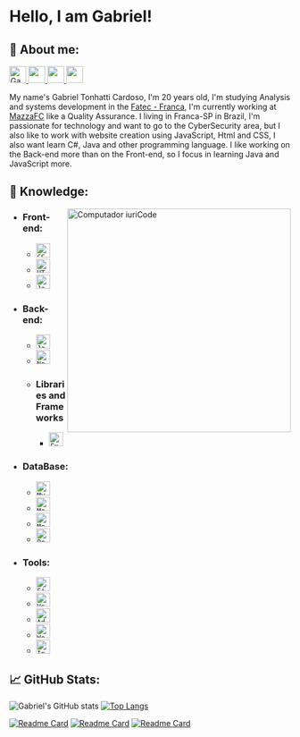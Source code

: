 <b> Hello, I am Gabriel! </b>
====================
## <b> 💬 About me:</b>

<p align="left">

  <a href="https://www.instagram.com/gabrieltonhatti/">
    <img alt="Gabriel Tonhatti | Instagram" width="30px" height = "30px" src="https://www.itabirito.mg.leg.br/imagens/insta.png/image" />
  </a>
  <a href="https://www.linkedin.com/in/gabriel-tonhatti-2480561b9/" alt="Linkedin">
    <img height=30 src="https://img.shields.io/badge/-Linkedin-0179b6?style=flat&logo=Linkedin&logoColor=white&link=https://www.linkedin.com/in/karen-abib/" />
  </a>
  <a href="https://www.facebook.com/Gabriel.Tonhatti.1" alt="Facebook">
    <img height=30 src="https://img.shields.io/badge/-Facebook-0178f8?style=flat&logo=facebook&logoColor=white&link=https://www.facebook.com/Gabriel.Tonhatti.1" />
  </a>
  <a href="mailto:gabrieltonhatti37@gmail.com" alt="Gmail">
    <img height=30 src="https://img.shields.io/badge/-Gmail-FF0000?style=flat&labelColor=FF0000&logo=gmail&logoColor=white&link=gabrieltonhatti37@gmail.com" />
  </a>

</p>

   My name's Gabriel Tonhatti Cardoso, I'm 20 years old, I'm studying Analysis and systems development in the <a href = "https://site.fatecfranca.edu.br/">Fatec - Franca</a>, I'm currently working at <a href = "https://mazzafc.tech/">MazzaFC</a> like a Quality Assurance. I living in Franca-SP in Brazil, I'm passionate for technology and want to go to the CyberSecurity area, but I also like to work with website creation using JavaScript, Html and CSS, I also want learn C#, Java and other programming language. I like working on the Back-end more than on the Front-end, so I focus in learning Java and JavaScript more.


  

## <b> 📖 Knowledge:</b>

<img src="https://raw.githubusercontent.com/MicaelliMedeiros/micaellimedeiros/master/image/computer-illustration.png" min-width="400px" max-width="400px" width="400px" align="right" alt="Computador iuriCode">

* ### <b> Front-end: </b>
  + <code><img height="25" src="https://img.shields.io/badge/CSS3-264de4?style=flat&logo=css3&logoColor=white" alt="CSS3"/></code>
  + <code><img height="25" src="https://img.shields.io/badge/HTML5-dd4b25?style=flat&logo=html5&logoColor=white" alt="HTML5"/></code>
  <!-- + <code><img height="25" src="https://img.shields.io/badge/SASS-ce679a?style=flat&logo=sass&logoColor=white" alt="sass"/></code>
   + <code><img height="25" src="https://img.shields.io/badge/TypeScript-007acc?style=flat&logo=typescript&&logoColor=black" alt="TypeScript"/></code> -->
  + <code><img height="25" src="https://img.shields.io/badge/JavaScript-F7DF1E?style=flat&logo=javascript&logoColor=black" alt="JavaScript"/></code>

   <!-- + ### <b> Libraries and Frameworks </b>
      - <code><img height="25" src="https://img.shields.io/badge/Next.JS-000000?style=flat&logo=Next.JS" alt="Next.JS"/></code>
      - <code><img height="25" src="https://img.shields.io/badge/React-000000?style=flat&logo=React" alt="React"/></code>
      - <code><img height="25" src="https://img.shields.io/badge/VueJs-000000?style=flat&logo=Vue.Js" alt="VueJs"/></code>
      - <code><img height="25" src="https://img.shields.io/badge/jQuery-0069b2?style=flat&logo=JQuery&logoColor=21ace2" alt="JQuery"/></code>
      - <code><img height="25" src="https://img.shields.io/badge/Angular-ffffff?style=flat&logo=Angular&logoColor=dd0031" alt="Angular"/></code>
      - <code><img height="25" src="https://img.shields.io/badge/Bootstrap-ffffff?style=flat&logo=bootstrap" alt="Bootstrap"/></code> -->
  
* ### <b> Back-end: </b>
   + <code><img height="25" src="https://img.shields.io/badge/Java-aa1117?style=flat&logo=Java&logoColor=white" alt="Java"/></code>
  + <code><img height="25" src="https://img.shields.io/badge/NodeJs-sucess?style=flat&logo=node.js&logoColor=black" alt="NodeJs"/></code>
  <!--+ <code><img height="25" src="https://img.shields.io/badge/PHP-7377ad?style=flat&logo=php&logoColor=black" alt="PHP"/></code>
  + <code><img height="25" src="https://img.shields.io/badge/CSharp-white?style=flat&logo=CSharp&logoColor=68217a" alt="CSharp"/></code>
  + <code><img height="25" src="https://img.shields.io/badge/Python-ffd546?style=flat&logo=python&logoColor=#ffd546" alt="Python"/></code> -->
  
  + ### <b> Libraries and Frameworks </b>
    - <code><img height="25" src="https://img.shields.io/badge/Express-9f8cdb?style=flat&logo=Express" alt="Express"/></code>
    <!-- - <code><img height="25" src="https://img.shields.io/badge/Spring Boot-000000?style=flat&logo=springboot" alt="Spring Boot"/></code> 
    - <code><img height="25" src="https://img.shields.io/badge/Laravel-ef3b2d?style=flat&logo=Laravel&logoColor=white" alt="Laravel"/></code>
    - <code><img height="25" src="https://img.shields.io/badge/.NET-007cb9?style=flat&logo=.net" alt="Asp.Net"/></code>
    - <code><img height="25" src="https://img.shields.io/badge/django-0a2e20?style=flat&logo=django" alt="django"/></code>
    - <code><img height="25" src="https://img.shields.io/badge/NestJS-000000?style=flat&logo=NestJS&logoColor=e0234e" alt="NestJS"/></code>  -->
   
* ### <b> DataBase: </b>
  +  <code><img height="25" src="https://img.shields.io/badge/MySQL-000000?style=flat&logo=MySQL" alt="MySQL"/></code> 
  + <code><img height="25" src="https://img.shields.io/badge/MariaDB-000000?style=flat&logo=mariaDB" alt="MariaDB"/></code>
  +  <code><img height="25" src="https://img.shields.io/badge/MongoDB-000000?style=flat&logo=mongodb" alt="MongoDB"/></code>
  +  <code><img height="25" src="https://img.shields.io/badge/PostgreSQL-000000?style=flat&logo=PostgreSQL" alt="PostgreSQL"/></code>
  <!-- +  <code><img height="25" src="https://img.shields.io/badge/Microsoft SQL Server-000000?style=flat&logo=Microsoft SQL Server" alt="Microsoft SQL Server"/></code>
  +  <code><img height="25" src="https://img.shields.io/badge/Oracle-000000?style=flat&logo=Oracle&logoColor=ff0107" alt="Oracle"/></code> -->

<!-- * ### <b> Mobile: </b>
  + <code><img height="25" src="https://img.shields.io/badge/flutter-00529e?style=flat&logo=flutter&logoColor=25c6fc" alt="Flutter"/></code>
  + <code><img height="25" src="https://img.shields.io/badge/Kotlin-000000?style=flat&logo=kotlin" alt="Kotlin"/></code>
  + <code><img height="25" src="https://img.shields.io/badge/React Native-000000?style=flat&logo=React" alt="React"/></code> -->
    
* ### <b> Tools: </b>
  + <code><img height="25" src="https://img.shields.io/badge/Figma-000000?style=flat&logo=figma" alt="Figma"/></code>
  + <code><img height="25" src="https://img.shields.io/badge/-VSCode-171615?style=flat&logo=Visual+Studio+Code&logoColor=white&color=0384fc" alt="Vs"/></code>
  + <code><img height="25" src="https://img.shields.io/badge/AdobeXD-ff61f6?style=flat&logo=adobeXd&logoColor=450034" alt="AdobeXd"/></code>
  <!-- + <code><img height="25" src="https://img.shields.io/badge/-PhpStorm-9644e7?style=flat&logo=PhpStorm&logoColor=black" alt="PhpStorm"/></code> 
  + <code><img height="25" src="https://img.shields.io/badge/-Rider-f8883d?style=flat&logo=Rider&logoColor=black" alt="Rider"/></code>
  + <code><img height="25" src="https://img.shields.io/badge/-Visual Studio-bf90f3?style=flat&logo=Visual Studio" alt="Visual Studio"/></code> -->
  + <code><img height="25" src="https://img.shields.io/badge/-WebStorm-07adf4?style=flat&logo=WebStorm&logoColor=black" alt="WebStorm"/></code>
  + <code><img height="25" src="https://img.shields.io/badge/-Intellij IDEA-fe265c?style=flat&logo=IntellijIDEA&logoColor=black" alt="Intellij IDEA"/></code>
 

## <b>📈 GitHub Stats:</b>

![Gabriel's GitHub stats](https://github-readme-stats.vercel.app/api?username=GabrielTonhatti&show_icons=true&theme=dracula&hide_border=true&include_all_commits=true&count_private=true)
[![Top Langs](https://github-readme-stats.vercel.app/api/top-langs/?username=GabrielTonhatti&layout=compact&theme=dracula&hide_border=true)](https://github.com/anuraghazra/github-readme-stats)

[![Readme Card](https://github-readme-stats.vercel.app/api/pin/?username=GabrielTonhatti&repo=node-essencial&theme=dracula&show_owner=true&hide_border=true)](https://github.com/GabrielTonhatti/node-essencial)
[![Readme Card](https://github-readme-stats.vercel.app/api/pin/?username=GabrielTonhatti&repo=Linux&theme=dracula&show_owner=true&hide_border=true)](https://github.com/GabrielTonhatti/linux)
[![Readme Card](https://github-readme-stats.vercel.app/api/pin/?username=GabrielTonhatti&repo=estudos-java&theme=dracula&show_owner=true&hide_border=true)](https://github.com/GabrielTonhatti/estudos-java)

